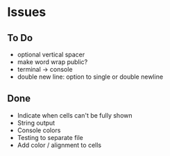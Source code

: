 # Issues

## To Do

* optional vertical spacer
* make word wrap public?
* terminal -> console
* double new line: option to single or double newline

## Done

* Indicate when cells can't be fully shown
* String output
* Console colors
* Testing to separate file
* Add color / alignment to cells
